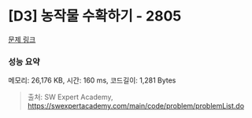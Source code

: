 # [D3] 농작물 수확하기 - 2805 

[문제 링크](https://swexpertacademy.com/main/code/problem/problemDetail.do?contestProbId=AV7GLXqKAWYDFAXB) 

### 성능 요약

메모리: 26,176 KB, 시간: 160 ms, 코드길이: 1,281 Bytes



> 출처: SW Expert Academy, https://swexpertacademy.com/main/code/problem/problemList.do